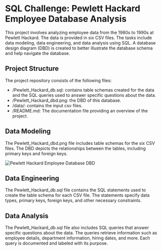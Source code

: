 # SQL Challenge: Pewlett Hackard Employee Database Analysis

This project involves analyzing employee data from the 1980s to 1990s at Pewlett Hackard. The data is provided in six CSV files. The tasks include data modeling, data engineering, and data analysis using SQL. A database design diagram (DBD) is created to better illustrate the database schema and help navigate the database.

## Project Structure
The project repository consists of the following files:
* /Pewlett_Hackard_db.sql: contains table schemas created for the data and the SQL queries used to answer specific questions about the data.
* /Pewlett_Hackard_dbd.png: the DBD of this database.
* /data/: contains the input csv files.
* /README.md: The documentation file providing an overview of the project.

## Data Modeling
The Pewlett_Hackard_dbd.png file includes table schemas for the six CSV files. The DBD depicts the relationships between the tables, including primary keys and foreign keys.

![Pewlett Hackard Employee Database DBD](/data/Pewlett_Hackard_dbd.png)

## Data Engineering
The Pewlett_Hackard_db.sql file contains the SQL statements used to create the table schema for each CSV file. The statements specify data types, primary keys, foreign keys, and other necessary constraints.

## Data Analysis
The Pewlett_Hackard_db.sql file also includes SQL queries that answer specific questions about the data. The queries retrieve information such as employee details, department information, hiring dates, and more. Each query is documented and labeled with its purpose.
